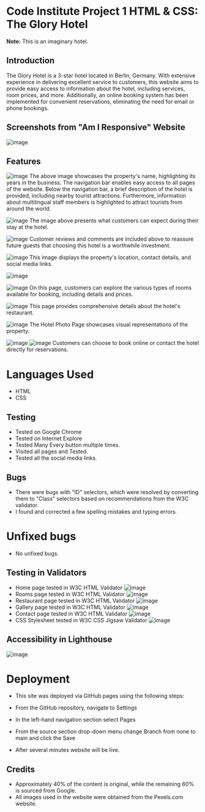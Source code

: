 # Code Institute Project 1 HTML & CSS: The Glory Hotel
**Note:** This is an imaginary hotel.

## Introduction
The Glory Hotel is a 3-star hotel located in Berlin, Germany. With extensive experience in delivering excellent service to customers, this website aims to provide easy access to information about the hotel, including services, room prices, and more. Additionally, an online booking system has been implemented for convenient reservations, eliminating the need for email or phone bookings.

## Screenshots from "Am I Responsive" Website
![image](https://github.com/Imalsha0330/Project-1-The-Glory-Hotel-Corrected/assets/131761126/66121224-731c-49c2-acde-be8f52dac9b2)


## Features
![image](https://github.com/Imalsha0330/Project-1-The-Glory-Hotel-Corrected/assets/131761126/5739145d-1475-4939-871a-b9ffc1a41d72)
The above image showcases the property's name, highlighting its years in the business. The navigation bar enables easy access to all pages of the website. Below the navigation bar, a brief description of the hotel is provided, including nearby tourist attractions. Furthermore, information about multilingual staff members is highlighted to attract tourists from around the world.

![image](https://github.com/Imalsha0330/Project-1-The-Glory-Hotel-Corrected/assets/131761126/3f0e5af9-2a2c-4ee9-a1b9-6bb1a3f9ea8b)
The image above presents what customers can expect during their stay at the hotel.

![image](https://github.com/Imalsha0330/Project-1-The-Glory-Hotel-Corrected/assets/131761126/d36ef80a-f034-4340-a065-bb9b26a703f7)
Customer reviews and comments are included above to reassure future guests that choosing this hotel is a worthwhile investment.

![image](https://github.com/Imalsha0330/Project-1-The-Glory-Hotel-Corrected/assets/131761126/4d0690f9-14fe-4fe3-b1bc-af55aff82832)
This image displays the property's location, contact details, and social media links.

![image](https://github.com/Imalsha0330/Project-1-The-Glory-Hotel-Corrected/assets/131761126/3ee1ecc7-6085-46e1-a1be-789059060e18)

![image](https://github.com/Imalsha0330/Project-1-The-Glory-Hotel-Corrected/assets/131761126/74c6aff3-7754-448e-80b5-3a247c696d4c)
On this page, customers can explore the various types of rooms available for booking, including details and prices.

![image](https://github.com/Imalsha0330/Project-1-The-Glory-Hotel-Corrected/assets/131761126/866425f6-056c-40cb-ba09-18a350302d50)
This page provides comprehensive details about the hotel's restaurant.

![image](https://github.com/Imalsha0330/Project-1-The-Glory-Hotel-Corrected/assets/131761126/f26e7400-649e-4345-8689-c148f8b10e5c)
The Hotel Photo Page showcases visual representations of the property.

![image](https://github.com/Imalsha0330/Project-1-The-Glory-Hotel-Corrected/assets/131761126/90979e65-4b4f-476a-8d7a-8874f6ae790f)
![image](https://github.com/Imalsha0330/Project-1-The-Glory-Hotel-Corrected/assets/131761126/f31abe1f-d042-424d-a225-b73b788a7c32)
Customers can choose to book online or contact the hotel directly for reservations.

# Languages Used
* HTML 
* CSS 

## Testing
* Tested on Google Chrome
* Tested on Internet Explore
* Tested Many Every button multiple times.
* Visited all pages and Tested.
* Tested all the social media links.


## Bugs
* There were bugs with "ID" selectors, which were resolved by converting them to "Class" selectors based on recommendations from the W3C validator.
* I found and corrected a few spelling mistakes and typing errors.

# Unfixed bugs
* No unfixed bugs.

## Testing in Validators
- Home page tested in W3C HTML Validator ![image](https://github.com/Imalsha0330/Project-1-The-Glory-Hotel-Corrected/assets/131761126/2b621479-6769-4065-806f-3799df1d23ac)
- Rooms page tested in W3C HTML Validator ![image](https://github.com/Imalsha0330/Project-1-The-Glory-Hotel-Corrected/assets/131761126/54bcf25c-a1b2-4382-bb1c-3e934b6ad0b4)
- Restaurant page tested in W3C HTML Validator ![image](https://github.com/Imalsha0330/Project-1-The-Glory-Hotel-Corrected/assets/131761126/ada065dc-c485-4e9c-910e-bbc3cd3b2e98)
- Gallery page tested in W3C HTML Validator ![image](https://github.com/Imalsha0330/Project-1-The-Glory-Hotel-Corrected/assets/131761126/14308762-d839-48a5-b2be-ea3b636e71e6)
- Contact page tested in W3C HTML Validator ![image](https://github.com/Imalsha0330/Project-1-The-Glory-Hotel-Corrected/assets/131761126/c61112e0-7b3d-4802-beef-d4095a337e1f)
- CSS Stylesheet tested in W3C CSS Jigsaw Validator ![image](https://github.com/Imalsha0330/Project-1-The-Glory-Hotel-Corrected/assets/131761126/5e2989a1-b9d8-4a31-ac6a-5c6a54581dbd)

## Accessibility in Lighthouse
![image](https://github.com/Imalsha0330/Project-1-The-Glory-Hotel-Corrected/assets/131761126/c22619c7-da35-4eb9-ace7-3321ace4e10c)

# Deployment
  
* This site was deployed via GitHub pages using the following steps:

* From the GitHub repository, navigate to Settings
* In the left-hand navigation section select Pages
* From the source section drop-down menu change Branch from none to main and click the Save
* After several minutes website will be live.

## Credits
* Approximately 40% of the content is original, while the remaining 60% is sourced from Google.
* All images used in the website were obtained from the Pexels.com website.
